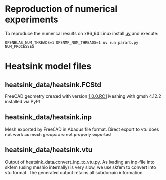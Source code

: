 # Reproduction of numerical experiments

To reproduce the numerical results on x86_64 Linux install
[uv](https://docs.astral.sh/uv/) and execute:

```shell
OPENBLAS_NUM_THREADS=1 OPENMP_NUM_THREADS=1 uv run pararb.py NUM_PROCESSES
```

# Heatsink model files

## heatsink_data/heatsink.FCStd
FreeCAD geometry created with version
[1.0.0.RC1](https://github.com/FreeCAD/FreeCAD/releases/download/1.0rc1/FreeCAD_1.0.0RC1-conda-Linux-x86_64-py311.AppImage)
Meshing with gmsh 4.12.2 installed via PyPI

## heatsink_data/heatsink.inp
Mesh exported by FreeCAD in Abaqus file format.
Direct export to vtu does not work as mesh groups are
not properly exported.

## heatsink_data/heatsink.vtu
Output of heatsink_data/convert_inp_to_vtu.py.
As loading an inp-file into skfem (using meshio internally)
is very slow, we use skfem to convert into vtu format.
The generated output retains all subdomain information.
